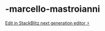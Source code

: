 # -marcello-mastroianni

[Edit in StackBlitz next generation editor ⚡️](https://stackblitz.com/~/github.com/Gvglielmo/-marcello-mastroianni)